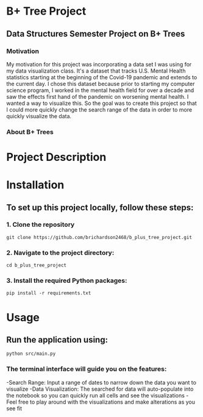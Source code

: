 # B+ Tree Project
## Data Structures Semester Project on B+ Trees
### Motivation
My motivation for this project was incorporating a data set I was using for my data visualization class. It's a dataset that tracks U.S. Mental Health statistics starting at the beginning of the Covid-19 pandemic and extends to the current day. I chose this dataset because prior to starting my computer science program, I worked in the mental health field for over a decade and saw the effects first hand of the pandemic on worsening mental health. I wanted a way to visualize this. So the goal was to create this project so that I could more quickly change the search range of the data in order to more quickly visualize the data.
### About B+ Trees


# Project Description

# Installation
## To set up this project locally, follow these steps:
### 1. Clone the repository
    git clone https://github.com/brichardson2468/b_plus_tree_project.git
### 2. Navigate to the project directory:
    cd b_plus_tree_project
### 3. Install the required Python packages:
    pip install -r requirements.txt
# Usage
## Run the application using:
    python src/main.py
### The terminal interface will guide you on the features:
-Search Range: Input a range of dates to narrow down the data you want to visualize
-Data Visualization: The searched for data will auto-populate into the notebook so you can quickly run all cells and see the visualizations
-Feel free to play around with the visualizations and make alterations as you see fit